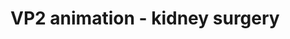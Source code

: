 # VP2 animation - kidney surgery

<bdl-animate-adobe src="Ledvina.js" width="800" height="600" name="Ledvina" fromid="idfmi" responsive="true" playafterstart="true"></bdl-animate-adobe>
